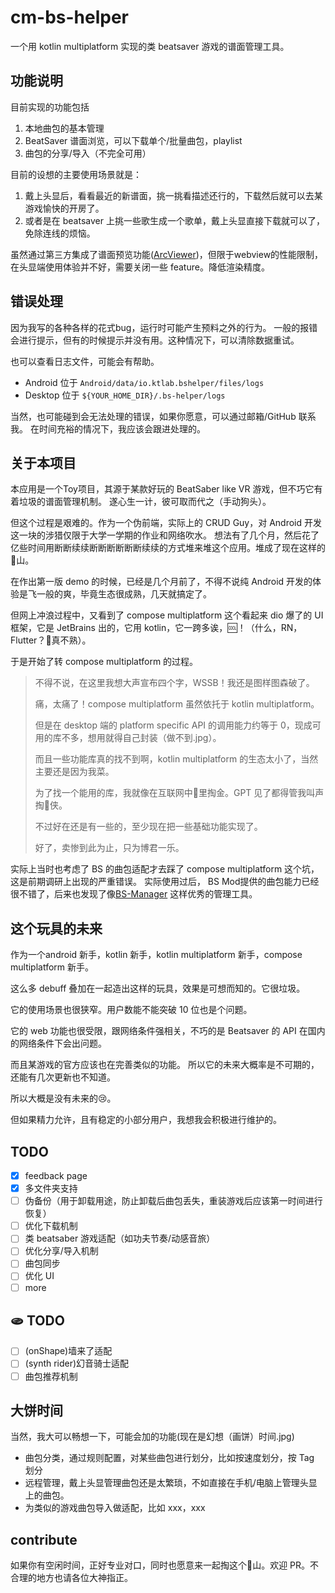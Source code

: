 # cm-bs-helper

一个用 kotlin multiplatform 实现的类 beatsaver 游戏的谱面管理工具。
## 功能说明
目前实现的功能包括
1. 本地曲包的基本管理
2. BeatSaver 谱面浏览，可以下载单个/批量曲包，playlist
3. 曲包的分享/导入（不完全可用）

目前的设想的主要使用场景就是：
1. 戴上头显后，看看最近的新谱面，挑一挑看描述还行的，下载然后就可以去某游戏愉快的开房了。
2. 或者是在 beatsaver 上挑一些歌生成一个歌单，戴上头显直接下载就可以了，免除连线的烦恼。

虽然通过第三方集成了谱面预览功能([ArcViewer](https://github.com/AllPoland/ArcViewer))，但限于webview的性能限制，在头显端使用体验并不好，需要关闭一些 feature。降低渲染精度。

## 错误处理

因为我写的各种各样的花式bug，运行时可能产生预料之外的行为。
一般的报错会进行提示，但有的时候提示并没有用。这种情况下，可以清除数据重试。

也可以查看日志文件，可能会有帮助。
- Android 位于 `Android/data/io.ktlab.bshelper/files/logs`
- Desktop 位于 `${YOUR_HOME_DIR}/.bs-helper/logs`

当然，也可能碰到会无法处理的错误，如果你愿意，可以通过邮箱/GitHub 联系我。 在时间充裕的情况下，我应该会跟进处理的。


## 关于本项目
本应用是一个Toy项目，其源于某款好玩的 BeatSaber like VR 游戏，但不巧它有着垃圾的谱面管理机制。 遂心生一计，彼可取而代之（手动狗头）。

但这个过程是艰难的。作为一个伪前端，实际上的 CRUD Guy，对 Android 开发这一块的涉猎仅限于大学一学期的作业和网络吹水。
想法有了几个月，然后花了亿些时间用断断续续断断断断断断续续的方式堆来堆这个应用。堆成了现在这样的💩山。

在作出第一版 demo 的时候，已经是几个月前了，不得不说纯 Android 开发的体验是飞一般的爽，毕竟生态很成熟，几天就搞定了。

但网上冲浪过程中，又看到了 compose multiplatform 这个看起来 dio 爆了的 UI 框架，它是 JetBrains 出的，它用 kotlin，它一跨多诶，🆒！（什么，RN，Flutter？🥹真不熟）。

于是开始了转 compose multiplatform 的过程。

> 不得不说，在这里我想大声宣布四个字，WSSB！我还是图样图森破了。
> 
> 痛，太痛了！compose multiplatform 虽然依托于 kotlin multiplatform。
> 
> 但是在 desktop 端的 platform specific API 的调用能力约等于 0，现成可用的库不多，想用就得自己封装（做不到.jpg）。
> 
> 而且一些功能库真的找不到啊，kotlin multiplatform 的生态太小了，当然主要还是因为我菜。
> 
> 为了找一个能用的库，我就像在互联网中💩里掏金。GPT 见了都得管我叫声掏💩侠。
> 
> 不过好在还是有一些的，至少现在把一些基础功能实现了。
> 
> 好了，卖惨到此为止，只为博君一乐。

实际上当时也考虑了 BS 的曲包适配才去踩了 compose multiplatform 这个坑，这是前期调研上出现的严重错误。
实际使用过后， BS Mod提供的曲包能力已经很不错了，后来也发现了像[BS-Manager](https://github.com/Zagrios/bs-manager) 这样优秀的管理工具。


## 这个玩具的未来
作为一个android 新手，kotlin 新手，kotlin multiplatform 新手，compose multiplatform 新手。

这么多 debuff 叠加在一起造出这样的玩具，效果是可想而知的。它很垃圾。

它的使用场景也很狭窄。用户数能不能突破 10 位也是个问题。

它的 web 功能也很受限，跟网络条件强相关，不巧的是 Beatsaver 的 API 在国内的网络条件下会出问题。

而且某游戏的官方应该也在完善类似的功能。 所以它的未来大概率是不可期的，还能有几次更新也不知道。

所以大概是没有未来的😢。

但如果精力允许，且有稳定的小部分用户，我想我会积极进行维护的。

## TODO
- [x] feedback page
- [x] 多文件夹支持
- [ ] 伪备份（用于卸载用途，防止卸载后曲包丢失，重装游戏后应该第一时间进行恢复）
- [ ] 优化下载机制
- [ ] 类 beatsaber 游戏适配（如功夫节奏/动感音旅）
- [ ] 优化分享/导入机制
- [ ] 曲包同步
- [ ] 优化 UI
- [ ] more
## 🫓 TODO
- [ ] (onShape)墙来了适配
- [ ] (synth rider)幻音骑士适配
- [ ] 曲包推荐机制
## 大饼时间
当然，我大可以畅想一下，可能会加的功能(现在是幻想（画饼）时间.jpg)
- 曲包分类，通过规则配置，对某些曲包进行划分，比如按速度划分，按 Tag 划分
- 远程管理，戴上头显管理曲包还是太繁琐，不如直接在手机/电脑上管理头显上的曲包。
- 为类似的游戏曲包导入做适配，比如 xxx，xxx

## contribute
如果你有空闲时间，正好专业对口，同时也愿意来一起掏这个💩山。欢迎 PR。不合理的地方也请各位大神指正。